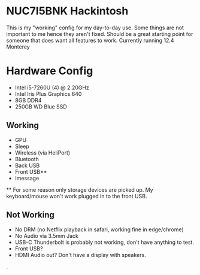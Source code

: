 ﻿# NUC7I5BNK Hackintosh

This is my "working" config for my day-to-day use. Some things are not important to me hence they aren't fixed. Should be a great starting point for someone that does want all features to work. Currently running 12.4 Monterey

# Hardware Config

 - Intel i5-7260U (4) @ 2.20GHz
 - Intel Iris Plus Graphics 640
 - 8GB DDR4
 - 250GB WD Blue SSD

## Working

 - GPU
 - Sleep
 - Wireless (via HeliPort)
 - Bluetooth
 - Back USB
 - Front USB**
 - Imessage

** For some reason only storage devices are picked up. My keyboard/mouse won't work plugged in to the front USB.
## Not Working

 - No DRM (no Netflix playback in safari, working fine in edge/chrome)
 - No Audio via 3.5mm Jack
 - USB-C Thunderbolt is probably not working, don't have anything to test.
 - Front USB?
 - HDMI Audio out? Don't have a display with speakers.

.


